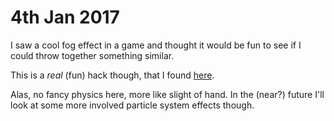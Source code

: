# 4th Jan 2017

I saw a cool fog effect in a game and thought it would be fun to see if I could throw together something similar.

This is a _real_ (fun) hack though, that I found [here](http://www.blog.jonnycornwell.com/2012/07/14/particle-smoke-effect/#more-77). 

Alas, no fancy physics here, more like slight of hand. In the (near?) future I'll look at some more involved particle system effects though.

[screenshot]: screenshot.png
